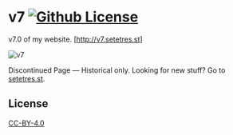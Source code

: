 v7 [![Github License](https://img.shields.io/github/license/setetres/v7.svg)](https://github.com/setetres/v7/blob/master/LICENSE)
==

v7.0 of my website. [http://v7.setetres.st]

![v7](http://files.setetres.st/img/v7-desktop.png?v=2&raw=true)

Discontinued Page &#8212; Historical only. Looking for new stuff? Go to [setetres.st].

License
-------

[CC-BY-4.0]

[setetres.st]: http://setetres.st
[http://v7.setetres.st]: http://v7.setetres.st
[CC-BY-4.0]: http://creativecommons.org/licenses/by/4.0
